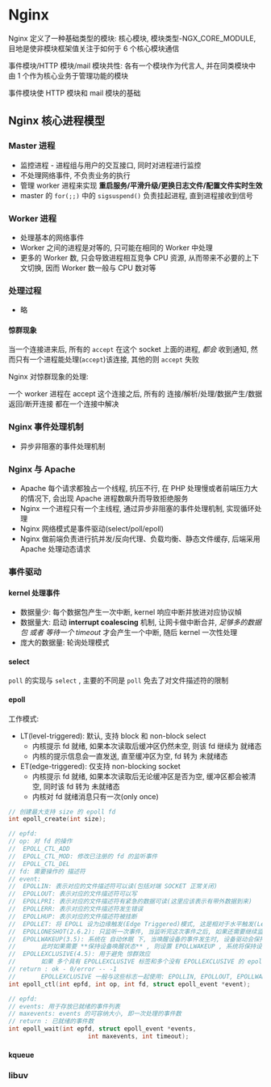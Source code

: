 # Nginx

Nginx 定义了一种基础类型的模块: 核心模块, 模块类型-NGX_CORE_MODULE, 目地是使非模块框架值关注于如何于 6 个核心模块通信

事件模块/HTTP 模块/mail 模块共性: 各有一个模块作为代言人, 并在同类模块中由 1 个作为核心业务于管理功能的模块

事件模块使 HTTP 模块和 mail 模块的基础

## Nginx 核心进程模型

### Master 进程

- 监控进程 - 进程组与用户的交互接口, 同时对进程进行监控
- 不处理网络事件, 不负责业务的执行
- 管理 worker 进程来实现 **重启服务/平滑升级/更换日志文件/配置文件实时生效**
- master 的 `for(;;)` 中的 `sigsuspend()` 负责挂起进程, 直到进程接收到信号

### Worker 进程

- 处理基本的网络事件
- Worker 之间的进程是对等的, 只可能在相同的 Worker 中处理
- 更多的 Worker 数, 只会导致进程相互竞争 CPU 资源, 从而带来不必要的上下文切换, 因而 Worker 数一般与 CPU 数对等

### 处理过程

- 略

#### 惊群现象

当一个连接进来后, 所有的 `accept` 在这个 socket 上面的进程, *都会* 收到通知, 然而只有一个进程能处理(`accept`)该连接, 其他的则 `accept` 失败

Nginx 对惊群现象的处理:

一个 worker 进程在 accept 这个连接之后, 所有的 连接/解析/处理/数据产生/数据返回/断开连接 都在一个连接中解决

### Nginx 事件处理机制

- 异步非阻塞的事件处理机制

### Nginx 与 Apache

- Apache 每个请求都独占一个线程, 抗压不行, 在 PHP 处理慢或者前端压力大的情况下, 会出现 Apache 进程数飙升而导致拒绝服务
- Nginx 一个进程只有一个主线程, 通过异步非阻塞的事件处理机制, 实现循环处理
- Nginx 网络模式是事件驱动(select/poll/epoll)
- Nginx 做前端负责进行抗并发/反向代理、负载均衡、静态文件缓存, 后端采用 Apache 处理动态请求

### 事件驱动

#### kernel 处理事件

- 数据量少: 每个数据包产生一次中断, kernel 响应中断并放进对应协议幀
- 数据量大: 启动 **interrupt coalescing** 机制, 让网卡做中断合并, *足够多的数据包 或者 等待一个 timeout* 才会产生一个中断, 随后 kernel 一次性处理
- 庞大的数据量: 轮询处理模式

#### select

`poll` 的实现与 `select` , 主要的不同是 `poll` 免去了对文件描述符的限制

#### epoll

工作模式:
- LT(level-triggered): 默认, 支持 block 和 non-block select
  - 内核提示 fd 就绪, 如果本次读取后缓冲区仍然未空, 则该 fd 继续为 就绪态
  - 内核的提示信息会一直发送, 直至缓冲区为空, fd 转为 未就绪态
- ET(edge-triggered): 仅支持 non-blocking socket
  - 内核提示 fd 就绪, 如果本次读取后无论缓冲区是否为空, 缓冲区都会被清空, 同时该 fd 转为 未就绪态
  - 内核对 fd 就绪消息只有一次(only once)

```c
// 创建最大支持 size 的 epoll fd
int epoll_create(int size);

// epfd:
// op: 对 fd 的操作
//  EPOLL_CTL_ADD
//  EPOLL_CTL_MOD: 修改已注册的 fd 的监听事件
//  EPOLL_CTL_DEL
// fd: 需要操作的 描述符
// event:
//  EPOLLIN: 表示对应的文件描述符可以读(包括对端 SOCKET 正常关闭)
//  EPOLLOUT: 表示对应的文件描述符可以写
//  EPOLLPRI: 表示对应的文件描述符有紧急的数据可读(这里应该表示有带外数据到来)
//  EPOLLERR: 表示对应的文件描述符发生错误
//  EPOLLHUP: 表示对应的文件描述符被挂断
//  EPOLLET: 将 EPOLL 设为边缘触发(Edge Triggered)模式, 这是相对于水平触发(Level Triggered)来说的
//  EPOLLONESHOT(2.6.2): 只监听一次事件, 当监听完这次事件之后, 如果还需要继续监听这个 socket 的话, 需要再次把这个 socket 加入到 EPOLL 队列里
//  EPOLLWAKEUP(3.5): 系统在 自动休眠 下, 当唤醒设备的事件发生时, 设备驱动会保持唤醒状态, 直到事件进入排队状态
//       此时如果需要 **保持设备唤醒状态** , 则设置 EPOLLWAKEUP , 系统将保持设备持续唤醒, *从 epoll_wait 调用开始, 直到下一次 epoll_wait 调用*
//  EPOLLEXCLUSIVE(4.5): 用于避免 惊群效应
//       如果 多个具有 EPOLLEXCLUSIVE 标签和多个没有 EPOLLEXCLUSIVE 的 epoll 实例同时监听同一事件, 则会向未指定 EPOLLEXCLUSIVE 的所有 epoll 实例以及至少一个指定 EPOLLEXCLUSIVE 的 epoll 实例提供事件
// return : ok - 0/error -- -1
//       EPOLLEXCLUSIVE 一般与这些标志一起使用: EPOLLIN, EPOLLOUT, EPOLLWAKEUP, and EPOLLET.
int epoll_ctl(int epfd, int op, int fd, struct epoll_event *event);

// epfd:
// events: 用于存放已就绪的事件列表
// maxevents: events 的可容纳大小, 即一次处理的事件数
// return : 已就绪的事件数
int epoll_wait(int epfd, struct epoll_event *events,
                      int maxevents, int timeout);
```

#### kqueue

### libuv
